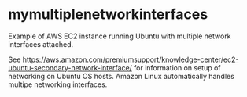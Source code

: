 # mymultiplenetworkinterfaces
Example of AWS EC2 instance running Ubuntu with multiple network interfaces attached.

See https://aws.amazon.com/premiumsupport/knowledge-center/ec2-ubuntu-secondary-network-interface/ for information on setup of networking on Ubuntu OS hosts.  Amazon Linux automatically handles multipe networking interfaces.
